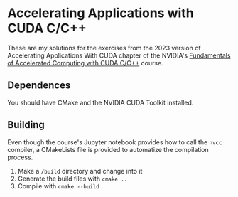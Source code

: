 # Accelerating Applications with CUDA C/C++

These are my solutions for the exercises from the 2023 version of Accelerating Applications With CUDA chapter of the NVIDIA's [Fundamentals of Accelerated Computing with CUDA C/C++](https://courses.nvidia.com/courses/course-v1:DLI+C-AC-01+V1/about) course.

## Dependences

You should have CMake and the NVIDIA CUDA Toolkit installed.

## Building

Even though the course's Jupyter notebook provides how to call the `nvcc` compiler, a CMakeLists file is provided to automatize the compilation process.

1. Make a `/build` directory and change into it
1. Generate the build files with `cmake ..`
1. Compile with `cmake --build .`

